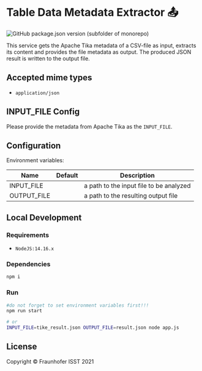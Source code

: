 # Table Data Metadata Extractor 📤

![GitHub package.json version (subfolder of monorepo)](https://img.shields.io/github/package-json/v/FraunhoferISST/diva?color=green&filename=faas%2Ftable-data-metadata-extractor%2Fpackage.json)

This service gets the Apache Tika metadata of a CSV-file as input, extracts its content and provides the file metadata as output. The produced JSON result is written to the output file.

## Accepted mime types

+ `application/json`

## INPUT_FILE Config

Please provide the metadata from Apache Tika as the `INPUT_FILE`.

## Configuration

Environment variables:

| Name | Default | Description |
| --- | --- | --- |
| INPUT_FILE | | a path to the input file to be analyzed |
| OUTPUT_FILE| | a path to the resulting output file |

## Local Development

### Requirements

+ `NodeJS:14.16.x`

### Dependencies

```sh
npm i
```

### Run

```sh
#do not forget to set environment variables first!!!
npm run start

# or
INPUT_FILE=tike_result.json OUTPUT_FILE=result.json node app.js
```

## License

Copyright © Fraunhofer ISST 2021

